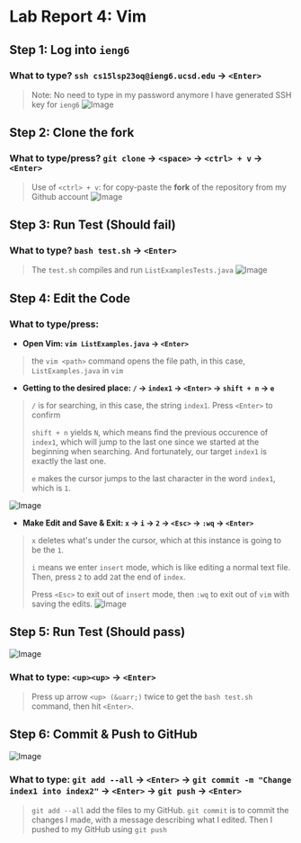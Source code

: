 # Lab Report 4: Vim 

## Step 1: Log into `ieng6`
### What to type? `ssh cs15lsp23oq@ieng6.ucsd.edu` &rarr; `<Enter>`
> Note: No need to type in my password anymore I have generated SSH key for `ieng6`
![Image](https://cdn.discordapp.com/attachments/1099107413803679870/1109124762363498637/image.png)



## Step 2: Clone the fork
### What to type/press? `git clone` &rarr; `<space>` &rarr; `<ctrl> + v` &rarr; `<Enter>`
> Use of `<ctrl> + v`: for copy-paste the **fork** of the repository from my Github account 
![Image](https://cdn.discordapp.com/attachments/1099107413803679870/1109125739485351936/image.png)



## Step 3: Run Test (Should fail)
### What to type? `bash test.sh` &rarr; `<Enter>`
> The `test.sh` compiles and run `ListExamplesTests.java`
![Image](https://cdn.discordapp.com/attachments/1099107413803679870/1109126190561775687/image.png)


## Step 4: Edit the Code
### What to type/press: 
* **Open Vim: `vim ListExamples.java` &rarr; `<Enter>`**
> the `vim <path>` command opens the file path, in this case, `ListExamples.java` in `vim`
* **Getting to the desired place: `/` &rarr; `index1` &rarr; `<Enter>` &rarr; `shift + n` &rarr; `e`** 
> `/` is for searching, in this case, the string `index1`. Press `<Enter>` to confirm 
> 
> `shift + n` yields `N`, which means find the previous occurence of `index1`, which will jump to the last one since we started at the beginning when searching. And fortunately, our target `index1` is exactly the last one. 
> 
> `e` makes the cursor jumps to the last character in the word `index1`, which is `1`.

![Image](https://cdn.discordapp.com/attachments/1099107413803679870/1109131095263428628/image.png)

* **Make Edit and Save & Exit: `x` &rarr; `i` &rarr; `2` &rarr; `<Esc>` &rarr; `:wq` &rarr; `<Enter>`**
> `x` deletes what's under the cursor, which at this instance is going to be the `1`.
> 
> `i` means we enter `insert` mode, which is like editing a normal text file. Then, press `2` to add `2`at the end of `index`. 
> 
> Press `<Esc>` to exit out of `insert` mode, then `:wq` to exit out of `vim` with saving the edits.
![Image](https://cdn.discordapp.com/attachments/1099107413803679870/1109131951148892311/image.png)



## Step 5: Run Test (Should pass)
![Image](https://cdn.discordapp.com/attachments/1099107413803679870/1109138025822310551/image.png)
### What to type: `<up><up>` &rarr; `<Enter>`
> Press up arrow `<up> (&uarr;)` twice to get the `bash test.sh` command, then hit `<Enter>`.



## Step 6: Commit & Push to GitHub
![Image](https://cdn.discordapp.com/attachments/1099107413803679870/1109137899808641084/image.png)
### What to type: `git add --all` &rarr; `<Enter>` &rarr; `git commit -m "Change index1 into index2"` &rarr; `<Enter>` &rarr; `git push` &rarr; `<Enter>`
> `git add --all` add the files to my GitHub. `git commit` is to commit the changes I made, with a message describing what I edited. Then I pushed to my GitHub using `git push`
